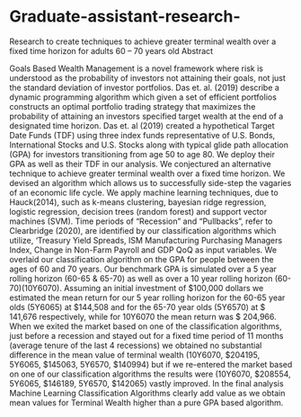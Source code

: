 # Graduate-assistant-research-

Research to create techniques to achieve greater terminal wealth over a fixed time horizon for adults 60 – 70 years old
Abstract

Goals Based Wealth Management is a novel framework where risk is understood as the probability of investors not attaining their goals, not just the standard deviation of investor portfolios. Das et. al. (2019) describe a dynamic programming algorithm which given a set of efficient portfolios constructs an optimal portfolio trading strategy that maximizes the probability of attaining an investors specified target wealth at the end of a designated time horizon. Das et. al (2019) created a hypothetical Target Date Funds (TDF) using three index funds representative of U.S. Bonds, International Stocks and U.S. Stocks along with typical glide path allocation (GPA) for investors transitioning from age 50 to age 80. We deploy their GPA as well as their TDF in our analysis. We conjectured an alternative technique to achieve greater terminal wealth over a fixed time horizon. We devised an algorithm which allows us to successfully side-step the vagaries of an economic life cycle. We apply machine learning techniques, due to Hauck(2014), such as k-means clustering, bayesian ridge regression, logistic regression, decision trees (random forest) and support vector machines (SVM). Time periods of “Recession” and “Pullbacks”, refer to Clearbridge (2020), are identified by our classification algorithms which utilize, ‘Treasury Yield Spreads, ISM Manufacturing Purchasing Managers Index, Change in Non-Farm Payroll and GDP QoQ as input variables. We overlaid our classification algorithm on the GPA for people between the ages of 60 and 70 years. Our benchmark GPA is simulated over a 5 year rolling horizon (60-65 & 65-70) as well as over a 10 year rolling horizon (60-70)(10Y6070). Assuming an initial investment of $100,000 dollars we estimated the mean return for our 5 year rolling horizon for the 60-65 year olds (5Y6065) at $144,508 and for the 65-70 year olds (5Y6570) at $ 141,676 respectively, while for 10Y6070 the mean return was $ 204,966. When we exited the market based on one of the classification algorithms, just before a recession and stayed out for a fixed time period of 11 months (average tenure of the last 4 recessions) we obtained no substantial difference in the mean value of terminal wealth (10Y6070, $204195, 5Y6065, $145063, 5Y6570, $140994) but if we re-entered the market based on one of our classification algorithms the results were (10Y6070, $208554, 5Y6065, $146189, 5Y6570, $142065) vastly improved. In the final analysis Machine Learning Classification Algorithms clearly add value as we obtain mean values for Terminal Wealth higher than a pure GPA based algorithm.
